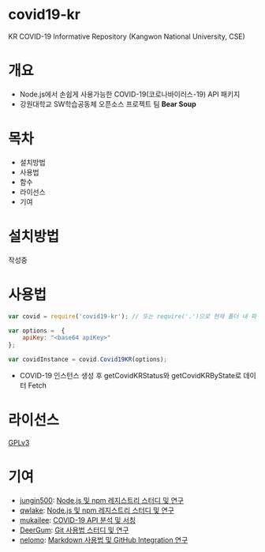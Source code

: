 # covid19-kr
KR COVID-19 Informative Repository (Kangwon National University, CSE)

# 개요
- Node.js에서 손쉽게 사용가능한 COVID-19(코로나바이러스-19) API 패키지
- 강원대학교 SW학습공동체 오픈소스 프로젝트 팀 **Bear Soup**

# 목차
- 설치방법
- 사용법
- 함수
- 라이선스
- 기여

# 설치방법
작성중

# 사용법
```javascript
var covid = require('covid19-kr'); // 또는 require('.')으로 현재 폴더 내 파일 불러오기

var options =  {
    apiKey: "<base64 apiKey>"
};

var covidInstance = covid.Covid19KR(options);
```
- COVID-19 인스턴스 생성 후 getCovidKRStatus와 getCovidKRByState로 데이터 Fetch

# 라이선스
[GPLv3](https://www.gnu.org/licenses/gpl-3.0.txt)

# 기여
- [jungin500](https://github.com/jungin500): [Node.js 및 npm 레지스트리 스터디 및 연구](https://github.com/jungin500/covid19-packaging-study)
- [qwlake](https://github.com/qwlake): [Node.js 및 npm 레지스트리 스터디 및 연구](https://github.com/qwlake/study-covid-npm)
- [mukailee](https://github.com/mukailee): [COVID-19 API 분석 및 서칭](https://github.com/mukailee/api-pakage-study.git)
- [DeerGum](https://github.com/DeerGum): [Git 사용법 스터디 및 연구](https://github.com/DeerGum/opensource_study)
- [nelomo](https://github.com/nelomo): [Markdown 사용법 및 GitHub Integration 연구](https://github.com/nelomo/Nodejs)
